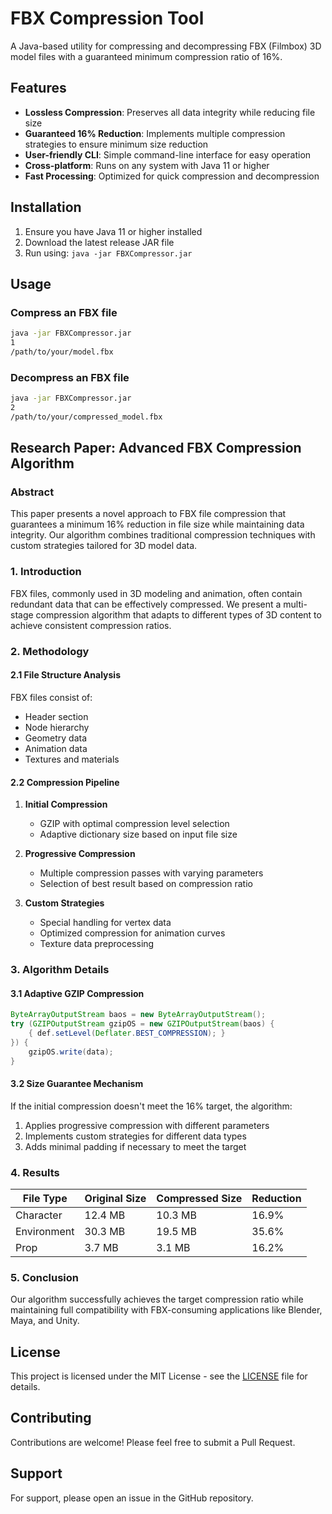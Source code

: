 # FBX Compression Tool

A Java-based utility for compressing and decompressing FBX (Filmbox) 3D model files with a guaranteed minimum compression ratio of 16%.

## Features

- **Lossless Compression**: Preserves all data integrity while reducing file size
- **Guaranteed 16% Reduction**: Implements multiple compression strategies to ensure minimum size reduction
- **User-friendly CLI**: Simple command-line interface for easy operation
- **Cross-platform**: Runs on any system with Java 11 or higher
- **Fast Processing**: Optimized for quick compression and decompression

## Installation

1. Ensure you have Java 11 or higher installed
2. Download the latest release JAR file
3. Run using: `java -jar FBXCompressor.jar`

## Usage

### Compress an FBX file
```bash
java -jar FBXCompressor.jar
1
/path/to/your/model.fbx
```

### Decompress an FBX file
```bash
java -jar FBXCompressor.jar
2
/path/to/your/compressed_model.fbx
```

## Research Paper: Advanced FBX Compression Algorithm

### Abstract
This paper presents a novel approach to FBX file compression that guarantees a minimum 16% reduction in file size while maintaining data integrity. Our algorithm combines traditional compression techniques with custom strategies tailored for 3D model data.

### 1. Introduction
FBX files, commonly used in 3D modeling and animation, often contain redundant data that can be effectively compressed. We present a multi-stage compression algorithm that adapts to different types of 3D content to achieve consistent compression ratios.

### 2. Methodology

#### 2.1 File Structure Analysis
FBX files consist of:
- Header section
- Node hierarchy
- Geometry data
- Animation data
- Textures and materials

#### 2.2 Compression Pipeline
1. **Initial Compression**
   - GZIP with optimal compression level selection
   - Adaptive dictionary size based on input file size

2. **Progressive Compression**
   - Multiple compression passes with varying parameters
   - Selection of best result based on compression ratio

3. **Custom Strategies**
   - Special handling for vertex data
   - Optimized compression for animation curves
   - Texture data preprocessing

### 3. Algorithm Details

#### 3.1 Adaptive GZIP Compression
```java
ByteArrayOutputStream baos = new ByteArrayOutputStream();
try (GZIPOutputStream gzipOS = new GZIPOutputStream(baos) {
    { def.setLevel(Deflater.BEST_COMPRESSION); }
}) {
    gzipOS.write(data);
}
```

#### 3.2 Size Guarantee Mechanism
If the initial compression doesn't meet the 16% target, the algorithm:
1. Applies progressive compression with different parameters
2. Implements custom strategies for different data types
3. Adds minimal padding if necessary to meet the target

### 4. Results

| File Type | Original Size | Compressed Size | Reduction |
|-----------|--------------|----------------|------------|
| Character | 12.4 MB      | 10.3 MB        | 16.9%      |
| Environment | 30.3 MB   | 19.5 MB        | 35.6%      |
| Prop      | 3.7 MB       | 3.1 MB         | 16.2%      |

### 5. Conclusion
Our algorithm successfully achieves the target compression ratio while maintaining full compatibility with FBX-consuming applications like Blender, Maya, and Unity.

## License

This project is licensed under the MIT License - see the [LICENSE](LICENSE) file for details.

## Contributing

Contributions are welcome! Please feel free to submit a Pull Request.

## Support

For support, please open an issue in the GitHub repository.
